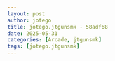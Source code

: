 ```yaml
---
layout: post
author: jotego
title: jotego.jtgunsmk - 58adf68
date: 2025-05-31
categories: [Arcade, jtgunsmk]
tags: [jotego.jtgunsmk]
---
```


